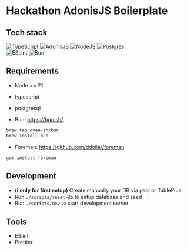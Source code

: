 # Hackathon AdonisJS Boilerplate

## Tech stack

![TypeScript](https://img.shields.io/badge/Typescript-%23007ACC.svg?style=flat&logo=typescript&logoColor=white) ![AdonisJS](https://img.shields.io/badge/AdonisJS_6-%23220052.svg?style=flat&logo=adonisjs&logoColor=white) ![NodeJS](https://img.shields.io/badge/Node.js-6DA55F?style=flate&logo=node.js&logoColor=white)
![Postgres](https://img.shields.io/badge/Postgres-%23316192.svg?style=flat&logo=postgresql&logoColor=white)  
![ESLint](https://img.shields.io/badge/ESLint-4B3263?style=flat&logo=eslint&logoColor=white) ![Bun](https://img.shields.io/badge/Bun-14151A.svg?style=flat&logo=Bun&logoColor=white)

## Requirements

- Node >= 21
- typescript
- postgresql

- Bun: https://bun.sh/
```bash
brew tap oven-sh/bun
brew install bun
```

- Foreman: https://github.com/ddollar/foreman
```bash
gem install foreman
```

## Development

- **(ℹ️ only for first setup)** Create manually your DB via psql or TablePlus
- Run `./scripts/reset-db` to setup database and seed
- Run `./scripts/dev` to start development server

## Tools

- ESlint
- Prettier
